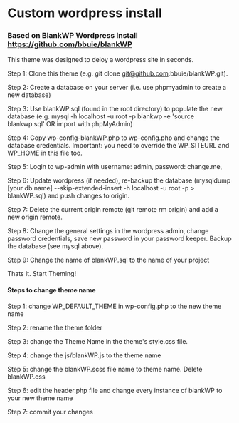 # Custom wordpress install

### Based on BlankWP Wordpress Install https://github.com/bbuie/blankWP

This theme was designed to deloy a wordpress site in seconds.

Step 1: Clone this theme (e.g. git clone git@github.com:bbuie/blankWP.git).

Step 2: Create a database on your server (i.e. use phpmyadmin to create a new database)

Step 3: Use blankWP.sql (found in the root directory) to populate the new database (e.g. mysql -h localhost -u root -p blankwp -e 'source blankwp.sql' OR import with phpMyAdmin)

Step 4: Copy wp-config-blankWP.php to wp-config.php and change the database credentials. Important: you need to override the WP_SITEURL and WP_HOME in this file too.  

Step 5: Login to wp-admin with username: admin, password: change.me,

Step 6: Update wordpress (if needed), re-backup the database (mysqldump [your db name] --skip-extended-insert -h localhost -u root -p  > blankWP.sql) and push changes to origin.

Step 7: Delete the current origin remote (git remote rm origin) and add a new origin remote.

Step 8: Change the general settings in the wordpress admin, change password credentials, save new password in your password keeper. Backup the database (see mysql above).

Step 9: Change the name of blankWP.sql to the name of your project


Thats it. Start Theming!

#### Steps to change theme name

Step 1: change WP_DEFAULT_THEME in wp-config.php to the new theme name

Step 2: rename the theme folder

Step 3: change the Theme Name in the theme's style.css file. 

Step 4: change the js/blankWP.js to the theme name

Step 5: change the blankWP.scss file name to theme name. Delete blankWP.css

Step 6: edit the header.php file and change every instance of blankWP to your new theme name

Step 7: commit your changes
